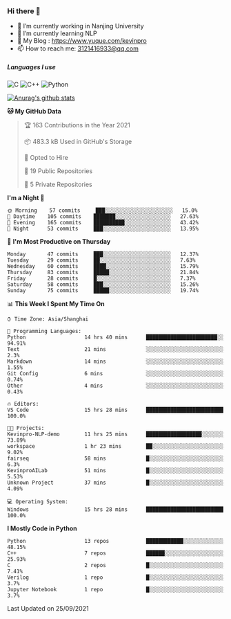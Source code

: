 ### Hi there 👋

- 🔭 I’m currently working in Nanjing University
- 🌱 I’m currently learning NLP
- 👯 My Blog : https://www.yuque.com/kevinpro
- 📫 How to reach me: 3121416933@qq.com

##### Languages I use
![C](https://img.shields.io/badge/-C-000000?style=flat&logo=c)
![C++](https://img.shields.io/badge/-C++-000000?style=flat&logo=c%2B%2B)
![Python](https://img.shields.io/badge/-Python-000000?style=flat&logo=python)

[![Anurag's github stats](https://github-readme-stats.vercel.app/api?username=Ricardokevins)](https://github.com/anuraghazra/github-readme-stats)

<!--START_SECTION:waka-->
**🐱 My GitHub Data** 

> 🏆 163 Contributions in the Year 2021
 > 
> 📦 483.3 kB Used in GitHub's Storage 
 > 
> 💼 Opted to Hire
 > 
> 📜 19 Public Repositories 
 > 
> 🔑 5 Private Repositories  
 > 
**I'm a Night 🦉** 

```text
🌞 Morning    57 commits     ███░░░░░░░░░░░░░░░░░░░░░░   15.0% 
🌆 Daytime    105 commits    ███████░░░░░░░░░░░░░░░░░░   27.63% 
🌃 Evening    165 commits    ██████████░░░░░░░░░░░░░░░   43.42% 
🌙 Night      53 commits     ███░░░░░░░░░░░░░░░░░░░░░░   13.95%

```
📅 **I'm Most Productive on Thursday** 

```text
Monday       47 commits     ███░░░░░░░░░░░░░░░░░░░░░░   12.37% 
Tuesday      29 commits     ██░░░░░░░░░░░░░░░░░░░░░░░   7.63% 
Wednesday    60 commits     ████░░░░░░░░░░░░░░░░░░░░░   15.79% 
Thursday     83 commits     █████░░░░░░░░░░░░░░░░░░░░   21.84% 
Friday       28 commits     █░░░░░░░░░░░░░░░░░░░░░░░░   7.37% 
Saturday     58 commits     ███░░░░░░░░░░░░░░░░░░░░░░   15.26% 
Sunday       75 commits     █████░░░░░░░░░░░░░░░░░░░░   19.74%

```


📊 **This Week I Spent My Time On** 

```text
⌚︎ Time Zone: Asia/Shanghai

💬 Programming Languages: 
Python                   14 hrs 40 mins      ███████████████████████░░   94.91% 
Text                     21 mins             ░░░░░░░░░░░░░░░░░░░░░░░░░   2.3% 
Markdown                 14 mins             ░░░░░░░░░░░░░░░░░░░░░░░░░   1.55% 
Git Config               6 mins              ░░░░░░░░░░░░░░░░░░░░░░░░░   0.74% 
Other                    4 mins              ░░░░░░░░░░░░░░░░░░░░░░░░░   0.43%

🔥 Editors: 
VS Code                  15 hrs 28 mins      █████████████████████████   100.0%

🐱‍💻 Projects: 
Kevinpro-NLP-demo        11 hrs 25 mins      ██████████████████░░░░░░░   73.89% 
workspace                1 hr 23 mins        ██░░░░░░░░░░░░░░░░░░░░░░░   9.02% 
fairseq                  58 mins             █░░░░░░░░░░░░░░░░░░░░░░░░   6.3% 
KevinproAILab            51 mins             █░░░░░░░░░░░░░░░░░░░░░░░░   5.53% 
Unknown Project          37 mins             █░░░░░░░░░░░░░░░░░░░░░░░░   4.09%

💻 Operating System: 
Windows                  15 hrs 28 mins      █████████████████████████   100.0%

```

**I Mostly Code in Python** 

```text
Python                   13 repos            ████████████░░░░░░░░░░░░░   48.15% 
C++                      7 repos             ██████░░░░░░░░░░░░░░░░░░░   25.93% 
C                        2 repos             █░░░░░░░░░░░░░░░░░░░░░░░░   7.41% 
Verilog                  1 repo              █░░░░░░░░░░░░░░░░░░░░░░░░   3.7% 
Jupyter Notebook         1 repo              █░░░░░░░░░░░░░░░░░░░░░░░░   3.7%

```



 Last Updated on 25/09/2021
<!--END_SECTION:waka-->
